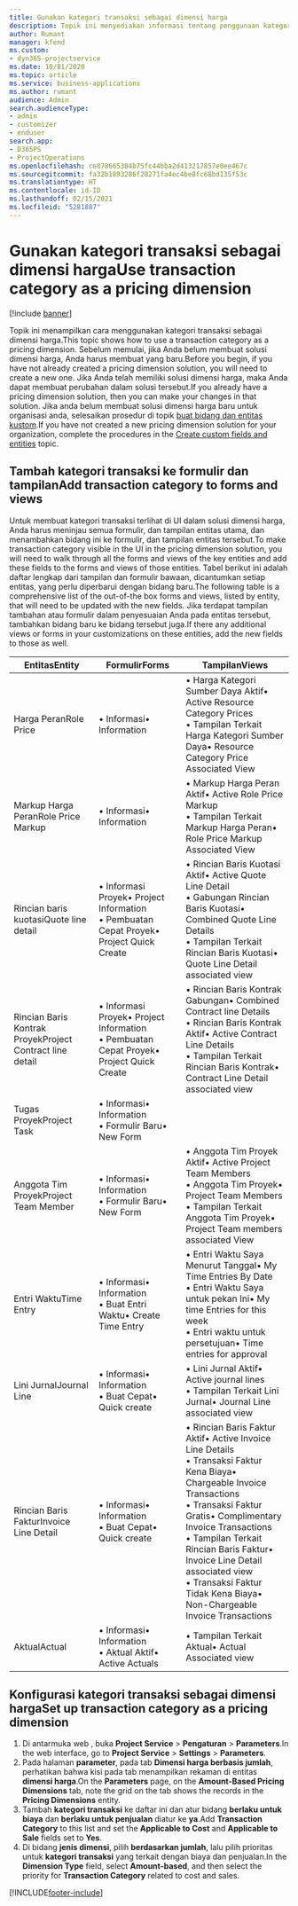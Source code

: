 ```yaml
---
title: Gunakan kategori transaksi sebagai dimensi harga
description: Topik ini menyediakan informasi tentang penggunaan kategori transaksi sebagai dimensi harga.
author: Rumant
manager: kfend
ms.custom:
- dyn365-projectservice
ms.date: 10/01/2020
ms.topic: article
ms.service: business-applications
ms.author: rumant
audience: Admin
search.audienceType:
- admin
- customizer
- enduser
search.app:
- D365PS
- ProjectOperations
ms.openlocfilehash: ce878665384b75fc44bba2d413217857e0ee467c
ms.sourcegitcommit: fa32b1893286f20271fa4ec4be8fc68bd135f53c
ms.translationtype: HT
ms.contentlocale: id-ID
ms.lasthandoff: 02/15/2021
ms.locfileid: "5281887"
---
```

# <a name="use-transaction-category-as-a-pricing-dimension"></a><span data-ttu-id="b2bad-103">Gunakan kategori transaksi sebagai dimensi harga</span><span class="sxs-lookup"><span data-stu-id="b2bad-103">Use transaction category as a pricing dimension</span></span>

[!include [banner](../includes/psa-now-project-operations.md)]

<span data-ttu-id="b2bad-104">Topik ini menampilkan cara menggunakan kategori transaksi sebagai dimensi harga.</span><span class="sxs-lookup"><span data-stu-id="b2bad-104">This topic shows how to use a transaction category as a pricing dimension.</span></span> <span data-ttu-id="b2bad-105">Sebelum memulai, jika Anda belum membuat solusi dimensi harga, Anda harus membuat yang baru.</span><span class="sxs-lookup"><span data-stu-id="b2bad-105">Before you begin, if you have not already created a pricing dimension solution, you will need to create a new one.</span></span> <span data-ttu-id="b2bad-106">Jika Anda telah memiliki solusi dimensi harga, maka Anda dapat membuat perubahan dalam solusi tersebut.</span><span class="sxs-lookup"><span data-stu-id="b2bad-106">If you already have a pricing dimension solution, then you can make your changes in that solution.</span></span> <span data-ttu-id="b2bad-107">Jika anda belum membuat solusi dimensi harga baru untuk organisasi anda, selesaikan prosedur di topik [buat bidang dan entitas kustom](create-custom-fields-entities.md).</span><span class="sxs-lookup"><span data-stu-id="b2bad-107">If you have not created a new pricing dimension solution for your organization, complete the procedures in the [Create custom fields and entities](create-custom-fields-entities.md) topic.</span></span>

## <a name="add-transaction-category-to-forms-and-views"></a><span data-ttu-id="b2bad-108">Tambah kategori transaksi ke formulir dan tampilan</span><span class="sxs-lookup"><span data-stu-id="b2bad-108">Add transaction category to forms and views</span></span>
<span data-ttu-id="b2bad-109">Untuk membuat kategori transaksi terlihat di UI dalam solusi dimensi harga, Anda harus meninjau semua formulir, dan tampilan entitas utama, dan menambahkan bidang ini ke formulir, dan tampilan entitas tersebut.</span><span class="sxs-lookup"><span data-stu-id="b2bad-109">To make transaction category visible in the UI in the pricing dimension solution, you will need to walk through all the forms and views of the key entities and add these fields to the forms and views of those entities.</span></span>
<span data-ttu-id="b2bad-110">Tabel berikut ini adalah daftar lengkap dari tampilan dan formulir bawaan, dicantumkan setiap entitas, yang perlu diperbarui dengan bidang baru.</span><span class="sxs-lookup"><span data-stu-id="b2bad-110">The following table is a comprehensive list of the out-of-the box forms and views, listed by entity, that will need to be updated with the new fields.</span></span> <span data-ttu-id="b2bad-111">Jika terdapat tampilan tambahan atau formulir dalam penyesuaian Anda pada entitas tersebut, tambahkan bidang baru ke bidang tersebut juga.</span><span class="sxs-lookup"><span data-stu-id="b2bad-111">If there any additional views or forms in your customizations on these entities, add the new fields to those as well.</span></span>

|  <span data-ttu-id="b2bad-112">Entitas</span><span class="sxs-lookup"><span data-stu-id="b2bad-112">Entity</span></span>        | <span data-ttu-id="b2bad-113">Formulir</span><span class="sxs-lookup"><span data-stu-id="b2bad-113">Forms</span></span>     |<span data-ttu-id="b2bad-114">Tampilan</span><span class="sxs-lookup"><span data-stu-id="b2bad-114">Views</span></span>        |
| ------------------------------|---------------------------------|----------------------------------|
|  <span data-ttu-id="b2bad-115">Harga Peran</span><span class="sxs-lookup"><span data-stu-id="b2bad-115">Role Price</span></span>|<span data-ttu-id="b2bad-116">• Informasi</span><span class="sxs-lookup"><span data-stu-id="b2bad-116">• Information</span></span> |<span data-ttu-id="b2bad-117">• Harga Kategori Sumber Daya Aktif</span><span class="sxs-lookup"><span data-stu-id="b2bad-117">• Active Resource Category Prices</span></span><br> <span data-ttu-id="b2bad-118">• Tampilan Terkait Harga Kategori Sumber Daya</span><span class="sxs-lookup"><span data-stu-id="b2bad-118">• Resource Category Price Associated View</span></span>|
|  <span data-ttu-id="b2bad-119">Markup Harga Peran</span><span class="sxs-lookup"><span data-stu-id="b2bad-119">Role Price Markup</span></span>|<span data-ttu-id="b2bad-120">• Informasi</span><span class="sxs-lookup"><span data-stu-id="b2bad-120">• Information</span></span>|<span data-ttu-id="b2bad-121">• Markup Harga Peran Aktif</span><span class="sxs-lookup"><span data-stu-id="b2bad-121">• Active Role Price Markup</span></span><br><span data-ttu-id="b2bad-122">• Tampilan Terkait Markup Harga Peran</span><span class="sxs-lookup"><span data-stu-id="b2bad-122">• Role Price Markup Associated View</span></span>|
|  <span data-ttu-id="b2bad-123">Rincian baris kuotasi</span><span class="sxs-lookup"><span data-stu-id="b2bad-123">Quote line detail</span></span>|<span data-ttu-id="b2bad-124">• Informasi Proyek</span><span class="sxs-lookup"><span data-stu-id="b2bad-124">• Project Information</span></span><br><span data-ttu-id="b2bad-125">• Pembuatan Cepat Proyek</span><span class="sxs-lookup"><span data-stu-id="b2bad-125">• Project Quick Create</span></span>|<span data-ttu-id="b2bad-126">• Rincian Baris Kuotasi Aktif</span><span class="sxs-lookup"><span data-stu-id="b2bad-126">• Active Quote Line Detail</span></span><br><span data-ttu-id="b2bad-127">• Gabungan Rincian Baris Kuotasi</span><span class="sxs-lookup"><span data-stu-id="b2bad-127">• Combined Quote Line Details</span></span><br><span data-ttu-id="b2bad-128">• Tampilan Terkait Rincian Baris Kuotasi</span><span class="sxs-lookup"><span data-stu-id="b2bad-128">• Quote Line Detail associated view</span></span>|
|  <span data-ttu-id="b2bad-129">Rincian Baris Kontrak Proyek</span><span class="sxs-lookup"><span data-stu-id="b2bad-129">Project Contract line detail</span></span>|<span data-ttu-id="b2bad-130">• Informasi Proyek</span><span class="sxs-lookup"><span data-stu-id="b2bad-130">• Project Information</span></span><br><span data-ttu-id="b2bad-131">• Pembuatan Cepat Proyek</span><span class="sxs-lookup"><span data-stu-id="b2bad-131">• Project Quick Create</span></span>|<span data-ttu-id="b2bad-132">• Rincian Baris Kontrak Gabungan</span><span class="sxs-lookup"><span data-stu-id="b2bad-132">• Combined Contract line Details</span></span><br><span data-ttu-id="b2bad-133">• Rincian Baris Kontrak Aktif</span><span class="sxs-lookup"><span data-stu-id="b2bad-133">• Active Contract Line Details</span></span><br><span data-ttu-id="b2bad-134">• Tampilan Terkait Rincian Baris Kontrak</span><span class="sxs-lookup"><span data-stu-id="b2bad-134">• Contract Line Detail associated view</span></span>|
|  <span data-ttu-id="b2bad-135">Tugas Proyek</span><span class="sxs-lookup"><span data-stu-id="b2bad-135">Project Task</span></span>|<span data-ttu-id="b2bad-136">• Informasi</span><span class="sxs-lookup"><span data-stu-id="b2bad-136">• Information</span></span><br><span data-ttu-id="b2bad-137">• Formulir Baru</span><span class="sxs-lookup"><span data-stu-id="b2bad-137">• New Form</span></span>||
|  <span data-ttu-id="b2bad-138">Anggota Tim Proyek</span><span class="sxs-lookup"><span data-stu-id="b2bad-138">Project Team Member</span></span>|<span data-ttu-id="b2bad-139">• Informasi</span><span class="sxs-lookup"><span data-stu-id="b2bad-139">• Information</span></span><br><span data-ttu-id="b2bad-140">• Formulir Baru</span><span class="sxs-lookup"><span data-stu-id="b2bad-140">• New Form</span></span>|<span data-ttu-id="b2bad-141">• Anggota Tim Proyek Aktif</span><span class="sxs-lookup"><span data-stu-id="b2bad-141">• Active Project Team Members</span></span><br><span data-ttu-id="b2bad-142">• Anggota Tim Proyek</span><span class="sxs-lookup"><span data-stu-id="b2bad-142">• Project Team Members</span></span><br><span data-ttu-id="b2bad-143">• Tampilan Terkait Anggota Tim Proyek</span><span class="sxs-lookup"><span data-stu-id="b2bad-143">• Project Team members associated View</span></span>|
|  <span data-ttu-id="b2bad-144">Entri Waktu</span><span class="sxs-lookup"><span data-stu-id="b2bad-144">Time Entry</span></span>|<span data-ttu-id="b2bad-145">• Informasi</span><span class="sxs-lookup"><span data-stu-id="b2bad-145">• Information</span></span><br><span data-ttu-id="b2bad-146">• Buat Entri Waktu</span><span class="sxs-lookup"><span data-stu-id="b2bad-146">• Create Time Entry</span></span>|<span data-ttu-id="b2bad-147">• Entri Waktu Saya Menurut Tanggal</span><span class="sxs-lookup"><span data-stu-id="b2bad-147">• My Time Entries By Date</span></span><br><span data-ttu-id="b2bad-148">• Entri Waktu Saya untuk pekan Ini</span><span class="sxs-lookup"><span data-stu-id="b2bad-148">• My time Entries for this week</span></span><br><span data-ttu-id="b2bad-149">• Entri waktu untuk persetujuan</span><span class="sxs-lookup"><span data-stu-id="b2bad-149">• Time entries for approval</span></span>|
|  <span data-ttu-id="b2bad-150">Lini Jurnal</span><span class="sxs-lookup"><span data-stu-id="b2bad-150">Journal Line</span></span>|<span data-ttu-id="b2bad-151">• Informasi</span><span class="sxs-lookup"><span data-stu-id="b2bad-151">• Information</span></span><br><span data-ttu-id="b2bad-152">• Buat Cepat</span><span class="sxs-lookup"><span data-stu-id="b2bad-152">• Quick create</span></span>|<span data-ttu-id="b2bad-153">• Lini Jurnal Aktif</span><span class="sxs-lookup"><span data-stu-id="b2bad-153">• Active journal lines</span></span><br><span data-ttu-id="b2bad-154">• Tampilan Terkait Lini Jurnal</span><span class="sxs-lookup"><span data-stu-id="b2bad-154">• Journal Line associated view</span></span>|
|  <span data-ttu-id="b2bad-155">Rincian Baris Faktur</span><span class="sxs-lookup"><span data-stu-id="b2bad-155">Invoice Line Detail</span></span>|<span data-ttu-id="b2bad-156">• Informasi</span><span class="sxs-lookup"><span data-stu-id="b2bad-156">• Information</span></span><br><span data-ttu-id="b2bad-157">• Buat Cepat</span><span class="sxs-lookup"><span data-stu-id="b2bad-157">• Quick create</span></span>|<span data-ttu-id="b2bad-158">• Rincian Baris Faktur Aktif</span><span class="sxs-lookup"><span data-stu-id="b2bad-158">• Active Invoice Line Details</span></span><br><span data-ttu-id="b2bad-159">• Transaksi Faktur Kena Biaya</span><span class="sxs-lookup"><span data-stu-id="b2bad-159">• Chargeable Invoice Transactions</span></span><br><span data-ttu-id="b2bad-160">• Transaksi Faktur Gratis</span><span class="sxs-lookup"><span data-stu-id="b2bad-160">• Complimentary Invoice Transactions</span></span><br><span data-ttu-id="b2bad-161">• Tampilan Terkait Rincian Baris Faktur</span><span class="sxs-lookup"><span data-stu-id="b2bad-161">• Invoice Line Detail associated view</span></span><br><span data-ttu-id="b2bad-162">• Transaksi Faktur Tidak Kena Biaya</span><span class="sxs-lookup"><span data-stu-id="b2bad-162">• Non-Chargeable Invoice Transactions</span></span>|
|  <span data-ttu-id="b2bad-163">Aktual</span><span class="sxs-lookup"><span data-stu-id="b2bad-163">Actual</span></span>|<span data-ttu-id="b2bad-164">• Informasi</span><span class="sxs-lookup"><span data-stu-id="b2bad-164">• Information</span></span><br><span data-ttu-id="b2bad-165">• Aktual Aktif</span><span class="sxs-lookup"><span data-stu-id="b2bad-165">• Active Actuals</span></span>|<span data-ttu-id="b2bad-166">• Tampilan Terkait Aktual</span><span class="sxs-lookup"><span data-stu-id="b2bad-166">• Actual Associated view</span></span>|

## <a name="set-up-transaction-category-as-a-pricing-dimension"></a><span data-ttu-id="b2bad-167">Konfigurasi kategori transaksi sebagai dimensi harga</span><span class="sxs-lookup"><span data-stu-id="b2bad-167">Set up transaction category as a pricing dimension</span></span>

1. <span data-ttu-id="b2bad-168">Di antarmuka web , buka **Project Service** > **Pengaturan** > **Parameters**.</span><span class="sxs-lookup"><span data-stu-id="b2bad-168">In the web interface, go to **Project Service** > **Settings** > **Parameters**.</span></span> 
2. <span data-ttu-id="b2bad-169">Pada halaman **parameter**, pada tab **Dimensi harga berbasis jumlah**, perhatikan bahwa kisi pada tab menampilkan rekaman di entitas **dimensi harga**.</span><span class="sxs-lookup"><span data-stu-id="b2bad-169">On the **Parameters** page, on the **Amount-Based Pricing Dimensions** tab, note the grid on the tab shows the records in the **Pricing Dimensions** entity.</span></span>
3. <span data-ttu-id="b2bad-170">Tambah **kategori transaksi** ke daftar ini dan atur bidang **berlaku untuk biaya** dan **berlaku untuk penjualan** diatur ke **ya**.</span><span class="sxs-lookup"><span data-stu-id="b2bad-170">Add **Transaction Category** to this list and set the **Applicable to Cost** and **Applicable to Sale** fields set to **Yes**.</span></span>
4. <span data-ttu-id="b2bad-171">Di bidang **jenis dimensi**, pilih **berdasarkan jumlah**, lalu pilih prioritas untuk **kategori transaksi** yang terkait dengan biaya dan penjualan.</span><span class="sxs-lookup"><span data-stu-id="b2bad-171">In the **Dimension Type** field, select **Amount-based**, and then select the priority for **Transaction Category** related to cost and sales.</span></span>


[!INCLUDE[footer-include](../includes/footer-banner.md)]